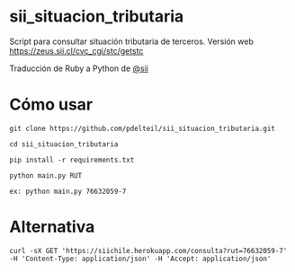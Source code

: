 # sii_situacion_tributaria
Script para consultar situación tributaria de terceros. Versión web https://zeus.sii.cl/cvc_cgi/stc/getstc

Traducción de Ruby a Python de [@sii](https://github.com/sagmor/sii_chile)

# Cómo usar

```
git clone https://github.com/pdelteil/sii_situacion_tributaria.git

cd sii_situacion_tributaria

pip install -r requirements.txt 

python main.py RUT

ex: python main.py 76632059-7

``` 

# Alternativa

`curl -sX GET 'https://siichile.herokuapp.com/consulta?rut=76632059-7' -H 'Content-Type: application/json' -H 'Accept: application/json'` 
